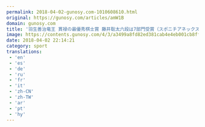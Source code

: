```yaml
---
permalink: 2018-04-02-gunosy.com-1010608610.html
original: https://gunosy.com/articles/amW1B
domain: gunosy.com
title: '羽生善治竜王 貫禄の最優秀棋士賞 藤井聡太六段は7部門受賞（スポニチアネックス） - グノシー'
image: https://contents.gunosy.com/4/3/a3499a8fd82ed381cab4e4eb001cb8ff_content.jpg
date: 2018-04-02 22:14:21
category: sport
translations: 
 - 'en'
 - 'es'
 - 'de'
 - 'ru'
 - 'fr'
 - 'it'
 - 'zh-CN'
 - 'zh-TW'
 - 'ar'
 - 'pt'
 - 'hy'
---
```


